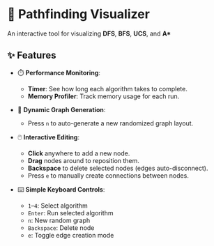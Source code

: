 # 🧭 Pathfinding Visualizer

An interactive tool for visualizing **DFS**, **BFS**, **UCS**, and **A\***

## ✨ Features

- ⏱️ **Performance Monitoring**:  
  - **Timer**: See how long each algorithm takes to complete.  
  - **Memory Profiler**: Track memory usage for each run.

- 🔄 **Dynamic Graph Generation**:  
  - Press `n` to auto-generate a new randomized graph layout.

- 🖱️ **Interactive Editing**:
  - **Click** anywhere to add a new node.
  - **Drag** nodes around to reposition them.
  - **Backspace** to delete selected nodes (edges auto-disconnect).
  - Press `e` to manually create connections between nodes.

- ⌨️ **Simple Keyboard Controls**:
  - `1`–`4`: Select algorithm
  - `Enter`: Run selected algorithm
  - `n`: New random graph
  - `Backspace`: Delete node
  - `e`: Toggle edge creation mode
